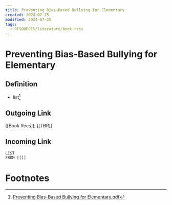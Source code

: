 ```yaml
---
title: Preventing Bias-Based Bullying for Elementary
created: 2024-07-25
modified: 2024-07-25
tags:
  - RESOURCES/literature/book-recs
---
```

# Preventing Bias-Based Bullying for Elementary
## Definition
- list[^1]
## Outgoing Link
[[Book Recs]]; [[TBR]]
## Incoming Link
```dataview
LIST
FROM [[]]
```
# Footnotes

[^1]: [Preventing Bias-Based Bullying for Elementary.pdf](https://hrc-prod-requests.s3-us-west-2.amazonaws.com/welcoming-schools/documents/WS-Preventing-Bias-Based-Bullying-for-Elementary.pdf)
